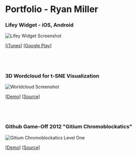 # Portfolio - Ryan Miller

### Lifey Widget - iOS, Android 

![Lifey Widget Screenshot](http://rozifus.github.io/rozifus-resume/img/lifey_widget.png)

[[iTunes](https://itunes.apple.com/au/app/lifey-widget-life-percent/id1070478026?mt=8)] [[Google Play](https://play.google.com/store/apps/details?id=com.rozifus.android.lifeywidget&hl=en)]

## &nbsp;

### 3D Wordcloud for t-SNE Visualization

![Worldcloud Screenshot](http://rozifus.github.io/wordcloud/screen.jpg)

[[Demo](http://rozifus.github.io/wordcloud)] [[Source](https://github.com/rozifus/wordcloud)]

## &nbsp;

### Github Game-Off 2012 "Gitium Chromoblockatics"

![Gitium Chromoblockatics Level One](http://rozifus.github.com/game-off-2012/img/one.png)

[[Demo](http://rozifus.github.io/game-off-2012/simple.html)] [[Source](https://github.com/rozifus/game-off-2012)]

